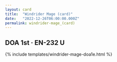 ```yaml
---
layout: card
title:  "Windrider Mage (card)"
date:   "2022-12-26T06:00:00.000Z"
permalink: windrider-mage_(card)
---
```


## DOA 1st &middot; EN-232 U

{% include templates/windrider-mage-doa1e.html %}
